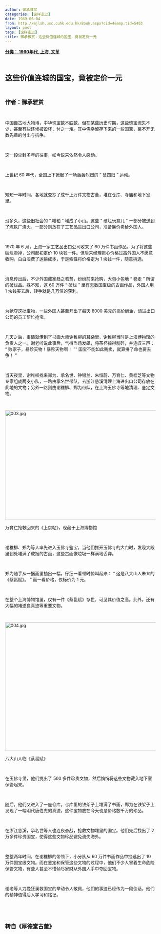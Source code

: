 ```yaml
---
author: 御承雅赏
categories: [这样走过]
date: 1989-06-04
from: http://mjlsh.usc.cuhk.edu.hk/Book.aspx?cid=4&amp;tid=5403
layout: post
tags: [这样走过]
title: 御承雅赏：这些价值连城的国宝，竟被定价一元
---
```


<div style="margin: 15px 10px 10px 0px;">
<div>
<span id="ctl00_ContentPlaceHolder1_chapter1_SubjectLabel" style="font-weight:bold;text-decoration:underline;">
   分类： 1960年代, 上海, 文革
  </span>
</div>
<p class="p1">
<b>
<font size="5">
<span class="s1">
</span>
<br/>
</font>
</b>
</p>
<p class="p2">
<span class="s1">
<b>
<font size="5">
     这些价值连城的国宝，竟被定价一元
    </font>
</b>
</span>
</p>
<p class="p1">
<b>
<font size="4">
<span class="s1">
</span>
<br/>
</font>
</b>
</p>
<p class="p2">
<span class="s1">
<b>
<font size="4">
     作者：御承雅赏
    </font>
</b>
</span>
</p>
<p class="p1">
<span class="s1">
</span>
<br/>
</p>
<p class="p2">
<span class="s1">
   中国自古地大物博，中华瑰宝数不胜数，但在某些历史时期，这些瑰宝流失不少，甚至有些还惨被毁坏，付之一炬。其中侥幸留存下来的一些国宝，离不开无数先辈的付出与抗争。
  </span>
</p>
<p class="p1">
<span class="s1">
</span>
<br/>
</p>
<p class="p2">
<span class="s1">
   这一段尘封多年的往事，如今说来依然令人感动。
  </span>
</p>
<p class="p1">
<span class="s1">
</span>
<br/>
</p>
<p class="p2">
<span class="s1">
   上世纪
  </span>
<span class="s2">
   60
  </span>
<span class="s1">
   年代，全国上下掀起了一场轰轰烈烈的
  </span>
<span class="s2">
   “
  </span>
<span class="s1">
   破四旧
  </span>
<span class="s2">
   ”
  </span>
<span class="s1">
   运动。
  </span>
</p>
<p class="p1">
<span class="s1">
</span>
<br/>
</p>
<p class="p2">
<span class="s1">
   短短一年时间，各地就查抄了成千上万件文物古董，堆在仓库、寺庙和地下室里。
  </span>
</p>
<p class="p1">
<span class="s1">
</span>
<br/>
</p>
<p class="p2">
<span class="s1">
   没多久，这些旧社会的
  </span>
<span class="s2">
   “
  </span>
<span class="s1">
   糟粕
  </span>
<span class="s2">
   ”
  </span>
<span class="s1">
   堆成了小山。这些
  </span>
<span class="s2">
   “
  </span>
<span class="s1">
   破烂玩意儿
  </span>
<span class="s2">
   ”
  </span>
<span class="s1">
   一部分被送到了炼铁厂烧火，一部分则放在了工艺品进出口公司，准备廉价卖给外国人。
  </span>
</p>
<p class="p1">
<span class="s1">
</span>
<br/>
</p>
<p class="p2">
<span class="s2">
   1970
  </span>
<span class="s1">
   年
  </span>
<span class="s2">
   6
  </span>
<span class="s1">
   月，上海一家工艺品出口公司收来了
  </span>
<span class="s2">
   60
  </span>
<span class="s1">
   万件书画作品。为了将这些破烂卖掉，公司起初定价
  </span>
<span class="s2">
   10
  </span>
<span class="s1">
   块钱一件。但后来经理担心价格过高外国人不愿意收购，白白浪费了运输成本，于是索性将价格定为
  </span>
<span class="s2">
   1
  </span>
<span class="s1">
   块钱一件，随意挑选。
  </span>
</p>
<p class="p1">
<span class="s1">
</span>
<br/>
</p>
<p class="p2">
<span class="s1">
   消息传出后，不少外国藏家趋之若鹜，纷纷前来抢购，大包小包地
  </span>
<span class="s2">
   “
  </span>
<span class="s1">
   卷走
  </span>
<span class="s2">
   ”
  </span>
<span class="s1">
   所谓的破烂品。殊不知，这
  </span>
<span class="s2">
   60
  </span>
<span class="s1">
   万件
  </span>
<span class="s2">
   “
  </span>
<span class="s1">
   破烂
  </span>
<span class="s2">
   ”
  </span>
<span class="s1">
   里有无数国宝级的古画作品，外国人用
  </span>
<span class="s2">
   1
  </span>
<span class="s1">
   块钱买去后，转手就是几万倍的获利。
  </span>
</p>
<p class="p1">
<span class="s1">
</span>
<br/>
</p>
<p class="p2">
<span class="s1">
   为抢夺这批宝物，一些外国人甚至开出了每天
  </span>
<span class="s2">
   8000
  </span>
<span class="s1">
   美元的高价酬金，请进出口公司的员工帮忙抢宝。
  </span>
</p>
<p class="p1">
<span class="s1">
</span>
<br/>
</p>
<p class="p2">
<span class="s1">
   几天之后，事情就传到了书画大师谢稚柳的耳朵里，谢稚柳当时是上海博物馆的负责人之一。谢老听说此事后，气得当场发飙，将茶杯摔得粉碎，并连叹三声：
  </span>
<span class="s2">
   “
  </span>
<span class="s1">
   败家子，暴殄天物！暴殄天物啊！
  </span>
<span class="s2">
   ”“
  </span>
<span class="s1">
   国宝不能如此贱卖，就算拼了命也要去争！
  </span>
<span class="s2">
   ”
  </span>
</p>
<p class="p1">
<span class="s1">
</span>
<br/>
</p>
<p class="p2">
<span class="s1">
   当天夜里，谢稚柳找来郑为、承名世、钟银兰、朱恒蔚、万育仁、黄桂芝等文物专家组成两支小队，一路由承名世带队，去浙江慈溪清理上海进出口公司存放在此地的文物；另外一路则由谢稚柳、郑为带队，在上海玉佛寺等地清理、鉴定文物。
  </span>
</p>
<p class="p1">
<span class="s1">
</span>
<br/>
</p>
<p class="p3">
<span class="s1">
<img alt="003.jpg" border="0" height="359" src="http://mjlsh.usc.cuhk.edu.hk/medias/contents/5403/003.jpg" width="550"/>
</span>
</p>
<p class="p2">
<span class="s1">
   万育仁抢救回来的《上虞帖》，现藏于上海博物馆
  </span>
</p>
<p class="p1">
<span class="s1">
</span>
<br/>
</p>
<p class="p2">
<span class="s1">
   谢稚柳、郑为等人率先进入玉佛寺鉴宝，当他们推开玉佛寺的大门时，发现大殿里到处堆满了成捆的古画，这些古画像垃圾一样满地丢弃。
  </span>
</p>
<p class="p1">
<span class="s1">
</span>
<br/>
</p>
<p class="p2">
<span class="s1">
   郑为随手从一捆画里抽出一幅，仔细一看顿时惊叫起来：
  </span>
<span class="s2">
   “
  </span>
<span class="s1">
   这是八大山人朱耷的《蔡邕赋》。
  </span>
<span class="s2">
   ”
  </span>
<span class="s1">
   而一看价格，仅标价为
  </span>
<span class="s2">
   1
  </span>
<span class="s1">
   元。
  </span>
</p>
<p class="p1">
<span class="s1">
</span>
<br/>
</p>
<p class="p2">
<span class="s1">
   在整个上海博物馆里，仅有一件《蔡邕赋》存世，可见其价值之高。此外，还有大幅的褚遂良真迹等重要文物。
  </span>
</p>
<p class="p1">
<span class="s1">
</span>
<br/>
</p>
<p class="p3">
<span class="s1">
<img alt="004.jpg" border="0" height="421" src="http://mjlsh.usc.cuhk.edu.hk/medias/contents/5403/004.jpg" width="550"/>
</span>
</p>
<p class="p2">
<span class="s1">
   八大山人临《蔡邕赋》
  </span>
</p>
<p class="p1">
<span class="s1">
</span>
<br/>
</p>
<p class="p2">
<span class="s1">
   在玉佛寺里，他们挑出了
  </span>
<span class="s2">
   500
  </span>
<span class="s1">
   多件珍贵文物，然后悄悄将这些文物藏入地下室保管起来。
  </span>
</p>
<p class="p1">
<span class="s1">
</span>
<br/>
</p>
<p class="p2">
<span class="s1">
   随后，他们又进入了一座仓库。仓库里的铁架子上堆满了书画，郑为在铁架子上发现了一幅明代唐伯虎的真迹，这件宝物放在今天也是价格数千万的珍品。
  </span>
</p>
<p class="p1">
<span class="s1">
</span>
<br/>
</p>
<p class="p2">
<span class="s1">
   在浙江慈溪，承名世等人也连夜奋战，抢救文物堆里的国宝。他们先后找出了
  </span>
<span class="s2">
   2
  </span>
<span class="s1">
   万多件珍贵国宝，使得这些文物珍品避免流失海外。
  </span>
</p>
<p class="p1">
<span class="s1">
</span>
<br/>
</p>
<p class="p2">
<span class="s1">
   整整两年时间，在谢稚柳的带领下，小分队从
  </span>
<span class="s2">
   60
  </span>
<span class="s1">
   万件书画作品中捡选出了
  </span>
<span class="s2">
   10
  </span>
<span class="s1">
   万件国宝级文物。而在鉴定和保管这些文物的过程中，他们不少人冒着生命危险保管文物，有些人甚至不惜倾尽家财从外国人手中夺回宝物。
  </span>
</p>
<p class="p1">
<span class="s1">
</span>
<br/>
</p>
<p class="p2">
<span class="s1">
   谢老等人力挽狂澜救国宝的举动令人敬佩，他们的事迹已经传为一段佳话，他们的精神值得后人学习和铭记。
  </span>
</p>
<p class="p1">
<span class="s1">
</span>
<br/>
</p>
<p class="p1">
<b>
<font size="4">
<span class="s1">
</span>
<br/>
</font>
</b>
</p>
<p class="p2">
<span class="s1">
<b>
<font size="4">
     转自《厚德堂古董》
    </font>
</b>
</span>
</p>
</div>
